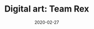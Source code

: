 ---
title: "Digital art: Team Rex"
date: 2020-02-27
categories:
    - digital art
tags:
    - sci fi
    - fantasi
span: 3w
---